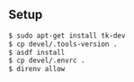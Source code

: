 ## Setup

```bash
$ sudo apt-get install tk-dev
$ cp devel/.tools-version .
$ asdf install
$ cp devel/.envrc .
$ direnv allow
```

